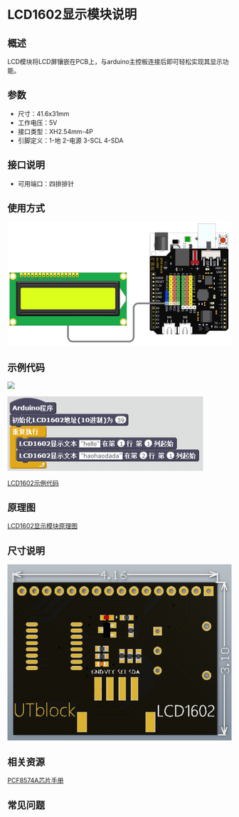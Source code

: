 # LCD1602显示模块说明   

## 概述
LCD模块将LCD屏镶嵌在PCB上，与arduino主控板连接后即可轻松实现其显示功能。

## 参数 
- 尺寸：41.6x31mm
- 工作电压：5V
- 接口类型：XH2.54mm-4P
- 引脚定义：1-地 2-电源 3-SCL 4-SDA

## 接口说明
- 可用端口：四排排针

## 使用方式
![](./images/28.png)

## 示例代码
![](./images/67.png)

![](./images/48.png)
	
[LCD1602示例代码](http://www.haohaodada.com/show.php?id=956241)

## 原理图
[LCD1602显示模块原理图](https://github.com/Haohaodada-official/haohaodada-docs/blob/master/%E5%8E%9F%E7%90%86%E5%9B%BE/LCD1602%E6%A8%A1%E5%9D%97.pdf)

## 尺寸说明
![](./images/07.png)

## 相关资源

[PCF8574A芯片手册](https://github.com/Haohaodada-official/haohaodada-docs/blob/master/%E4%B8%BB%E8%A6%81%E8%8A%AF%E7%89%87%E8%AF%B4%E6%98%8E%E4%B9%A6/LCD-PCF8574A.PDF)

## 常见问题